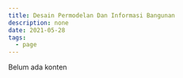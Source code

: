 ```yaml
---
title: Desain Permodelan Dan Informasi Bangunan
description: none
date: 2021-05-28
tags:
  - page
---
```


Belum ada konten
